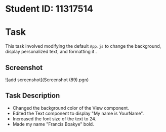 # Student ID: 11317514

# Task

This task involved modifying the default `App.js` to change the background, display personalized text, and formatting it .

## Screenshot

![add screenshot](Screenshot (89).pgn)

## Task Description

- Changed the background color of the View component.
- Edited the Text component to display "My name is YourName".
- Increased the font size of the text to 24.
- Made my name "Francis Boakye" bold.